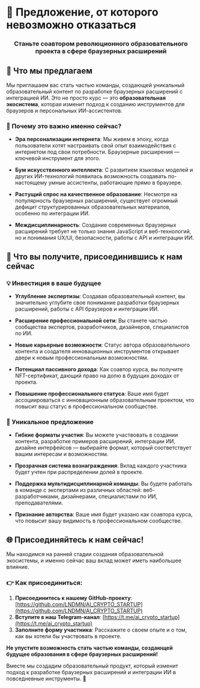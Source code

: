 # 🚀 Предложение, от которого невозможно отказаться

<div align="center">
  <h3>Станьте соавтором революционного образовательного проекта в сфере браузерных расширений</h3>
</div>

## 💎 Что мы предлагаем

Мы приглашаем вас стать частью команды, создающей уникальный образовательный контент по разработке браузерных расширений с интеграцией ИИ. Это не просто курс — это **образовательная экосистема**, которая изменит подход к созданию инструментов для браузеров и персональных ИИ-ассистентов.

### 🌟 Почему это важно именно сейчас?

- **Эра персонализации интернета**: Мы живем в эпоху, когда пользователи хотят настраивать свой опыт взаимодействия с интернетом под свои потребности. Браузерные расширения — ключевой инструмент для этого.

- **Бум искусственного интеллекта**: С развитием языковых моделей и других ИИ-технологий появилась возможность создавать по-настоящему умные ассистенты, работающие прямо в браузере.

- **Растущий спрос на качественное образование**: Несмотря на популярность браузерных расширений, существует огромный дефицит структурированных образовательных материалов, особенно по интеграции ИИ.

- **Междисциплинарность**: Создание современных браузерных расширений требует не только знания JavaScript и веб-технологий, но и понимания UX/UI, безопасности, работы с API и интеграции ИИ.

## 🚀 Что вы получите, присоединившись к нам сейчас

### 💡 Инвестиция в ваше будущее

- **Углубление экспертизы**: Создавая образовательный контент, вы значительно углубите свое понимание разработки браузерных расширений, работы с API браузеров и интеграции ИИ.

- **Расширение профессиональной сети**: Вы станете частью сообщества экспертов, разработчиков, дизайнеров, специалистов по ИИ.

- **Новые карьерные возможности**: Статус автора образовательного контента и создателя инновационных инструментов открывает двери к новым профессиональным возможностям.

- **Потенциал пассивного дохода**: Как соавтор курса, вы получите NFT-сертификат, дающий право на долю в будущих доходах от проекта.

- **Повышение профессионального статуса**: Ваше имя будет ассоциироваться с инновационным образовательным проектом, что повысит ваш статус в профессиональном сообществе.

### 🎁 Уникальное предложение

- **Гибкие форматы участия**: Вы можете участвовать в создании контента, разработке примеров расширений, интеграции ИИ, дизайне интерфейсов — выбирайте формат, который соответствует вашим интересам и возможностям.

- **Прозрачная система вознаграждения**: Вклад каждого участника будет учтен при распределении долей в проекте.

- **Поддержка мультидисциплинарной команды**: Вы будете работать в команде с экспертами из различных областей: веб-разработчиками, дизайнерами, специалистами по ИИ, преподавателями.

- **Признание авторства**: Ваше имя будет указано как соавтора курса, что повысит вашу видимость в профессиональном сообществе.

## 🌐 Присоединяйтесь к нам сейчас!

Мы находимся на ранней стадии создания образовательной экосистемы, и именно сейчас ваш вклад может иметь наибольшее влияние.

### 👉 Как присоединиться:

1. **Присоединитесь к нашему GitHub-проекту**: [https://github.com/LNDMN/AI_CRYPTO_STARTUP](https://github.com/LNDMN/AI_CRYPTO_STARTUP)
2. **Вступите в наш Telegram-канал**: [https://t.me/ai_crypto_startup](https://t.me/ai_crypto_startup)
3. **Заполните форму участника**: Расскажите о своем опыте и о том, как вы хотели бы участвовать в проекте.

**Не упустите возможность стать частью команды, создающей будущее образования в сфере браузерных расширений!**

Вместе мы создадим образовательный продукт, который изменит подход к разработке браузерных расширений и интеграции ИИ в повседневные инструменты. 🌟 